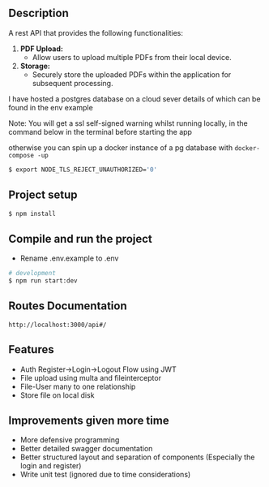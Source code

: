 ## Description

A rest API that provides the following functionalities:

1. **PDF Upload:**
   - Allow users to upload multiple PDFs from their local device.
2. **Storage:**
   - Securely store the uploaded PDFs within the application for subsequent processing.

I have hosted a postgres database on a cloud sever details of which can be found in the env example

Note: You will get a ssl self-signed warning whilst running locally, in the command below in the terminal before starting the app

otherwise you can spin up a docker instance of a pg database with `docker-compose -up`

```bash
$ export NODE_TLS_REJECT_UNAUTHORIZED='0'
```

## Project setup

```bash
$ npm install
```

## Compile and run the project

- Rename .env.example to .env

```bash
# development
$ npm run start:dev
```

## Routes Documentation

`http://localhost:3000/api#/`

## Features

- Auth Register->Login->Logout Flow using JWT
- File upload using multa and fileinterceptor
- File-User many to one relationship
- Store file on local disk

## Improvements given more time

- More defensive programming
- Better detailed swagger documentation
- Better structured layout and separation of components (Especially the login and register)
- Write unit test (ignored due to time considerations)
